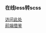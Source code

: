### 在线less转scss

[访问此处](https://less2scss.awk5.com/)  
[前端借鉴](https://github.com/geeeeeeeek/appvideo)
